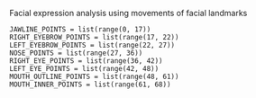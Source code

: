 Facial expression analysis using movements of facial landmarks

	JAWLINE_POINTS = list(range(0, 17))  
	RIGHT_EYEBROW_POINTS = list(range(17, 22))  
	LEFT_EYEBROW_POINTS = list(range(22, 27))  
	NOSE_POINTS = list(range(27, 36))  
	RIGHT_EYE_POINTS = list(range(36, 42))  
	LEFT_EYE_POINTS = list(range(42, 48))  
	MOUTH_OUTLINE_POINTS = list(range(48, 61))  
	MOUTH_INNER_POINTS = list(range(61, 68)) 
